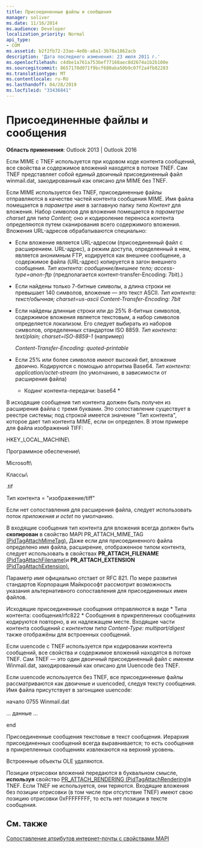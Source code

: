 ```yaml
---
title: Присоединенные файлы и сообщения
manager: soliver
ms.date: 11/16/2014
ms.audience: Developer
localization_priority: Normal
api_type:
- COM
ms.assetid: b2f2fb72-23ae-4e0b-a8a1-3b78a1862acb
description: 'Дата последнего изменения: 23 июля 2011 г.'
ms.openlocfilehash: c4dbe1a761a753bef77168aec8d2674a1b2b100e
ms.sourcegitcommit: 8657170d071f9bcf680aba50b9c07f2a4fb82283
ms.translationtype: MT
ms.contentlocale: ru-RU
ms.lasthandoff: 04/28/2019
ms.locfileid: "33436841"
---
```

# <a name="attached-files-and-messages"></a>Присоединенные файлы и сообщения

  
  
**Область применения**: Outlook 2013 | Outlook 2016 
  
Если MIME с TNEF используется при кодовом коде контента сообщений, все свойства и содержимое вложений находятся в потоке TNEF. Сам TNEF представляет собой единый двоичный присоединенный файл winmail.dat, закодированный как описано для MIME без TNEF. 
  
Если MIME используется без TNEF, присоединенные файлы отправляются в качестве частей контента сообщения MIME. Имя файла помещается в  *параметре имя*  в заглавную папку  *типа Контент*  для вложения. Набор символов для вложения помещается в  *параметре charset*  для  *типа Content;*  оно и кодироление переноса контента определяются путем сканирования всего содержимого вложения. Вложения URL-адресов обрабатываются специально: 
  
- Если вложение является URL-адресом (присоединенный файл с расширением. URL-адрес), а режим доступа, определенный в нем, является анонимным FTP, кодируется как внешнее сообщение, а содержимое файла (URL-адрес) копируется в загон внешнего сообщения. *Тип контента: сообщение/внешнее тело; access-type=anon-ftp*  (предполагается контент-transfer-Encoding: 7bit).) 
    
- Если найдены только 7-битные символы, а длина строки не превышает 140 символов, вложение — это текст ASCII. *Тип контента: текст/обычная; charset=us-ascii Content-Transfer-Encoding: 7bit* 
    
- Если найдены длинные строки или до 25% 8-битных символов, содержимое вложения является текстовым, а набор символов определяется локализом. Его следует выбирать из наборов символов, определенных стандартом ISO 8859. *Тип контента: text/plain; charset=ISO-8859-1*  (например) 
    
     *Content-Transfer-Encoding: quoted-printable* 
    
- Если 25% или более символов имеют высокий бит, вложение двоично. Кодируются с помощью алгоритма Base64. *Тип контента: application/octet-stream*  (по умолчанию, в зависимости от расширения файла) 
    
     * Кодинг контента-передачи: base64 * 
    
В исходящие сообщения тип контента должен быть получен из расширения файла с тремя буквами. Это сопоставление существует в реестре системы; под строкой имеется значение "Тип контента", которое дает тип контента MIME, если он определен. В этом примере для файла изображений TIFF:
  
HKEY_LOCAL_MACHINE\
  
Программное обеспечение\
  
Microsoft\
  
Классы\
  
.tif
  
Тип контента = "изображение/tiff"
  
Если нет сопоставления для расширения файла, следует использовать поток  *приложения и octet*  по умолчанию. 
  
В входящие сообщения тип контента для вложения всегда должен быть **скопирован** в свойство MAPI PR_ATTACH_MIME_TAG [(PidTagAttachMimeTag).](pidtagattachmimetag-canonical-property.md) Даже если для присоединенного файла определено имя файла, расширение, отображенное типом контента, следует использовать в свойствах **PR_ATTACH_FILENAME** [(PidTagAttachFilename)](pidtagattachfilename-canonical-property.md)и **PR_ATTACH_EXTENSION** [(PidTagAttachExtension).](pidtagattachextension-canonical-property.md)
  
Параметр  *имя*  официально отстает от RFC 821. По мере развития стандартов Корпорация Майкрософт рассмотрит возможность указания альтернативного сопоставления для присоединенных имен файлов. 
  
Исходящие присоединенные сообщения отправляются в виде * Типа контента: сообщения/rfc822 * Сообщения в прикрепленных сообщениях кодируются повторно, в их надлежащем месте. Входящие части контента сообщений  *с контентом типа Content-Type: multipart/digest*  также отображёны для встроенных сообщений. 
  
Если uuencode с TNEF используется при кодировании контента сообщений, все свойства и содержимое вложений находятся в потоке TNEF. Сам TNEF — это один двоичный присоединенный файл с именем Winmail.dat, закодированный как описано для Uuencode без TNEF.
  
Если uuencode используется без TNEF, все присоединенные файлы рассматриваются как двоичные и uuencoded, следуя тексту сообщения. Имя файла присутствует в загонщике uuencode:
  
 начало 0755 Winmail.dat 
  
 ... данные ... 
  
 end 
  
Присоединенные сообщения текстовые в текст сообщения. Иерархия присоединенных сообщений всегда выравнивается; то есть сообщения в прикрепленных сообщениях извлекаются на верхний уровень.
  
Встроенные объекты OLE удаляются.
  
Позиции отрисовки вложений передаются в буквальном смысле, **используя** свойство [PR_ATTACH_RENDERING (PidTagAttachRendering)](pidtagattachrendering-canonical-property.md)в TNEF. Если TNEF не используется, они теряются. Входящие вложения без позиции отрисовки (в том числе при отсутствие TNEF) имеют свою позицию отрисовки 0xFFFFFFFF, то есть нет позиции в тексте сообщения.
  
## <a name="see-also"></a>См. также



[Сопоставление атрибутов интернет-почты с свойствами MAPI](mapping-of-internet-mail-attributes-to-mapi-properties.md)

